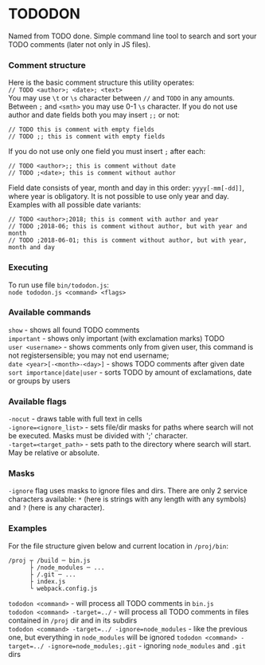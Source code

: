 # TODODON
Named from TODO done. Simple command line tool to search and sort your TODO comments (later not only in JS files).

### Comment structure
Here is the basic comment structure this utility operates:  
`// TODO <author>; <date>; <text>`  
You may use `\t` or `\s` character between `//` and `TODO` in any amounts. Between `;` and `<smth>` you may use 0-1 `\s` character. If you 
do not use author and date fields both you may insert `;;` or not:

    // TODO this is comment with empty fields
    // TODO ;; this is comment with empty fields

If you do not use only one field you must insert `;` after each:

    // TODO <author>;; this is comment without date
    // TODO ;<date>; this is comment without author

Field date consists of year, month and day in this order:  `yyyy[-mm[-dd]]`, where year is obligatory. It is not possible to use only year and day. 
Examples with all possible date variants:

    // TODO <author>;2018; this is comment with author and year
    // TODO ;2018-06; this is comment without author, but with year and month
    // TODO ;2018-06-01; this is comment without author, but with year, month and day

### Executing
To run use file `bin/tododon.js`:  
`node tododon.js <command> <flags>`

### Available commands
`show` - shows all found TODO comments  
`important` - shows only important (with exclamation marks) TODO  
`user <username>` - shows comments only from given user, this command is not registersensible; you may not end username;  
`date <year>[-<month>-<day>]` - shows TODO comments after given date  
`sort importance|date|user` - sorts TODO by amount of exclamations, date or groups by users

### Available flags
`-nocut` - draws table with full text in cells  
`-ignore=<ignore_list>` - sets file/dir masks for paths where search will not be executed. Masks must be divided with ';' character.  
`-target=<target_path>` - sets path to the directory where search will start. May be relative or absolute.

### Masks
`-ignore` flag uses masks to ignore files and dirs. There are only 2 service characters available: `*` (here is strings with any length with 
any symbols) and `?` (here is any character).

### Examples
For the file structure given below and current location in `/proj/bin`:

    /proj ┬ /build ─ bin.js
          ├ /node_modules ─ ...
          ├ /.git ─ ...
          ├ index.js
          └ webpack.config.js

`tododon <command>` - will process all TODO comments in `bin.js`  
`tododon <command> -target=../` - will process all TODO comments in files contained in `/proj` dir and in its subdirs  
`tododon <command> -target=../ -ignore=node_modules` - like the previous one, but everything in `node_modules` will be ignored
`tododon <command> -target=../ -ignore=node_modules;.git` - ignoring `node_modules` and `.git` dirs
